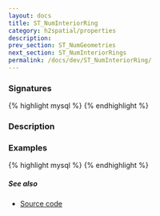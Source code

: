```yaml
---
layout: docs
title: ST_NumInteriorRing
category: h2spatial/properties
description: 
prev_section: ST_NumGeometries
next_section: ST_NumInteriorRings
permalink: /docs/dev/ST_NumInteriorRing/
---
```


### Signatures

{% highlight mysql %}
{% endhighlight %}

### Description



### Examples

{% highlight mysql %}
{% endhighlight %}

##### See also

* <a href="https://github.com/irstv/H2GIS/blob/master/h2spatial/src/main/java/org/h2gis/h2spatial/internal/function/spatial/properties/ST_NumInteriorRing.java" target="_blank">Source code</a>
